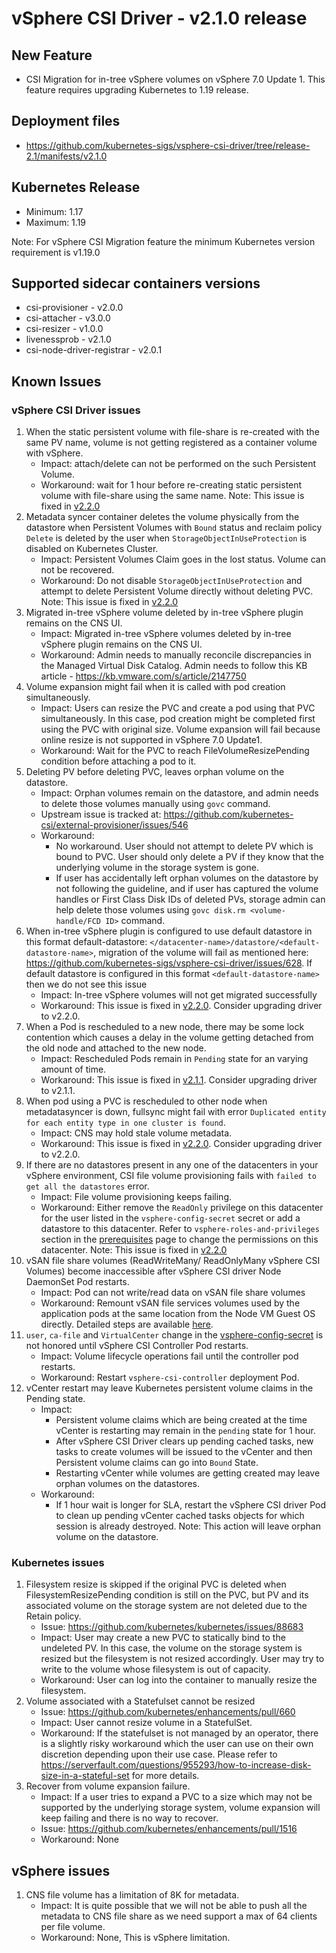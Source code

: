 <!-- markdownlint-disable MD034 -->
# vSphere CSI Driver - v2.1.0 release

## New Feature

- CSI Migration for in-tree vSphere volumes on vSphere 7.0 Update 1. This feature requires upgrading Kubernetes to 1.19 release.

## Deployment files

- https://github.com/kubernetes-sigs/vsphere-csi-driver/tree/release-2.1/manifests/v2.1.0

## Kubernetes Release

- Minimum: 1.17
- Maximum: 1.19

Note: For vSphere CSI Migration feature the minimum Kubernetes version requirement is v1.19.0

## Supported sidecar containers versions

- csi-provisioner - v2.0.0
- csi-attacher - v3.0.0
- csi-resizer - v1.0.0
- livenessprob - v2.1.0
- csi-node-driver-registrar - v2.0.1

## Known Issues

### vSphere CSI Driver issues

1. When the static persistent volume with file-share is re-created with the same PV name, volume is not getting registered as a container volume with vSphere.
   - Impact: attach/delete can not be performed on the such Persistent Volume.
   - Workaround: wait for 1 hour before re-creating static persistent volume with file-share using the same name. Note: This issue is fixed in [v2.2.0](v2.2.0.md)
2. Metadata syncer container deletes the volume physically from the datastore when Persistent Volumes with `Bound` status and reclaim policy `Delete` is deleted by the user when `StorageObjectInUseProtection` is disabled on Kubernetes Cluster.
   - Impact: Persistent Volumes Claim goes in the lost status. Volume can not be recovered.
   - Workaround: Do not disable `StorageObjectInUseProtection` and attempt to delete Persistent Volume directly without deleting PVC. Note: This issue is fixed in [v2.2.0](v2.2.0.md)
3. Migrated in-tree vSphere volume deleted by in-tree vSphere plugin remains on the CNS UI.
   - Impact: Migrated in-tree vSphere volumes deleted by in-tree vSphere plugin remains on the CNS UI.
   - Workaround: Admin needs to manually reconcile discrepancies in the Managed Virtual Disk Catalog. Admin needs to follow this KB article - https://kb.vmware.com/s/article/2147750
4. Volume expansion might fail when it is called with pod creation simultaneously.
   - Impact: Users can resize the PVC and create a pod using that PVC simultaneously. In this case, pod creation might be completed first using the PVC with original size. Volume expansion will fail because online resize is not supported in vSphere 7.0 Update1.
   - Workaround: Wait for the PVC to reach FileVolumeResizePending condition before attaching a pod to it.
5. Deleting PV before deleting PVC, leaves orphan volume on the datastore.
   - Impact: Orphan volumes remain on the datastore, and admin needs to delete those volumes manually using `govc` command.
   - Upstream issue is tracked at: https://github.com/kubernetes-csi/external-provisioner/issues/546
   - Workaround:
      - No workaround. User should not attempt to delete PV which is bound to PVC. User should only delete a PV if they know that the underlying volume in the storage system is gone.
      - If user has accidentally left orphan volumes on the datastore by not following the guideline, and if user has captured the volume handles or First Class Disk IDs of deleted PVs, storage admin can help delete those volumes using `govc disk.rm <volume-handle/FCD ID>` command.
6. When in-tree vSphere plugin is configured to use default datastore in this format default-datastore: `</datacenter-name>/datastore/<default-datastore-name>`, migration of the volume will fail as mentioned here: https://github.com/kubernetes-sigs/vsphere-csi-driver/issues/628. If default datastore is configured in this format `<default-datastore-name>` then we do not see this issue
   - Impact: In-tree vSphere volumes will not get migrated successfully
   - Workaround: This issue is fixed in [v2.2.0](v2.2.0.md). Consider upgrading driver to v2.2.0.
7. When a Pod is rescheduled to a new node, there may be some lock contention which causes a delay in the volume getting detached from the old node and attached to the new node.
   - Impact: Rescheduled Pods remain in `Pending` state for an varying amount of time.
   - Workaround: This issue is fixed in [v2.1.1](v2.1.1.md). Consider upgrading driver to v2.1.1.
8. When pod using a PVC is rescheduled to other node when metadatasyncer is down, fullsync might fail with error `Duplicated entity for each entity type in one cluster is found`.
   - Impact: CNS may hold stale volume metadata.
   - Workaround: This issue is fixed in [v2.2.0](v2.2.0.md). Consider upgrading driver to v2.2.0.
9. If there are no datastores present in any one of the datacenters in your vSphere environment, CSI file volume provisioning fails with `failed to get all the datastores` error.
   - Impact: File volume provisioning keeps failing.
   - Workaround: Either remove the `ReadOnly` privilege on this datacenter for the user listed in the `vsphere-config-secret` secret or add a datastore to this datacenter. Refer to `vsphere-roles-and-privileges` section in the [prerequisites](../driver-deployment/prerequisites.md) page to change the permissions on this datacenter. Note: This issue is fixed in [v2.2.0](v2.2.0.md)
10. vSAN file share volumes (ReadWriteMany/ ReadOnlyMany vSphere CSI Volumes) become inaccessible after vSphere CSI driver Node DaemonSet Pod restarts.
    - Impact: Pod can not write/read data on vSAN file share volumes
    - Workaround: Remount vSAN file services volumes used by the application pods at the same location from the Node VM Guest OS directly. Detailed steps are available [here](https://vsphere-csi-driver.sigs.k8s.io/driver-deployment/upgrade.html#if-you-have-rwm-volumes-backed-by-vsan-file-service-deployed-using-vsphere-csi-driver-please-refer-to-the-following-steps-before-upgrading-vsphere-csi-driver).
11. `user`, `ca-file` and `VirtualCenter` change in the [vsphere-config-secret](https://vsphere-csi-driver.sigs.k8s.io/driver-deployment/installation.html#create-a-configuration-file-with-vsphere-credentials-) is not honored until vSphere CSI Controller Pod restarts.
    - Impact: Volume lifecycle operations fail until the controller pod restarts.
    - Workaround: Restart `vsphere-csi-controller` deployment Pod.
12. vCenter restart may leave Kubernetes persistent volume claims in the Pending state.
    - Impact:
      - Persistent volume claims which are being created at the time vCenter is restarting may remain in the `pending` state for 1 hour.
      - After vSphere CSI Driver clears up pending cached tasks, new tasks to create volumes will be issued to the vCenter and then Persistent volume claims can go into `Bound` State.
      - Restarting vCenter while volumes are getting created may leave orphan volumes on the datastores.
    - Workaround:
      - If 1 hour wait is longer for SLA, restart the vSphere CSI driver Pod to clean up pending vCenter cached tasks objects for which session is already destroyed. Note: This action will leave orphan volume on the datastore.

### Kubernetes issues

1. Filesystem resize is skipped if the original PVC is deleted when FilesystemResizePending condition is still on the PVC, but PV and its associated volume on the storage system are not deleted due to the Retain policy.
   - Issue: https://github.com/kubernetes/kubernetes/issues/88683
   - Impact: User may create a new PVC to statically bind to the undeleted PV. In this case, the volume on the storage system is resized but the filesystem is not resized accordingly. User may try to write to the volume whose filesystem is out of capacity.
   - Workaround: User can log into the container to manually resize the filesystem.
2. Volume associated with a Statefulset cannot be resized
   - Issue: https://github.com/kubernetes/enhancements/pull/660
   - Impact: User cannot resize volume in a StatefulSet.
   - Workaround: If the statefulset is not managed by an operator, there is a slightly risky workaround which the user can use on their own discretion depending upon their use case. Please refer to https://serverfault.com/questions/955293/how-to-increase-disk-size-in-a-stateful-set for more details.
3. Recover from volume expansion failure.
   - Impact: If a user tries to expand a PVC to a size which may not be supported by the underlying storage system, volume expansion will keep failing and there is no way to recover.
   - Issue: https://github.com/kubernetes/enhancements/pull/1516
   - Workaround: None

## vSphere issues

1. CNS file volume has a limitation of 8K for metadata.
   - Impact: It is quite possible that we will not be able to push all the metadata to CNS file share as we need support a max of 64 clients per file volume.
   - Workaround: None, This is vSphere limitation.
